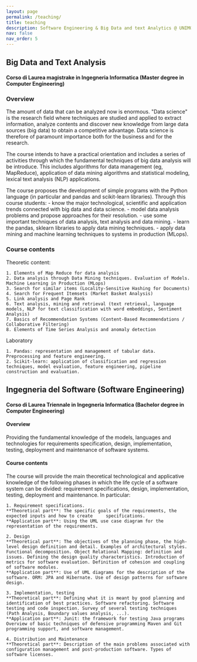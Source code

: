```yaml
---
layout: page
permalink: /teaching/
title: teaching
description: Software Engineering & Big Data and text Analytics @ UNIMORE
nav: false
nav_order: 5
---
```


<!--For now, this page is assumed to be a static description of your courses. You can convert it to a collection similar to `_projects/` so that you can have a dedicated page for each course.

Organize your courses by years, topics, or universities, however you like!-->


	
## Big Data and Text Analysis
#### Corso di Laurea magistrake in Ingegneria Informatica (Master degree in Computer Engineering)


### Overview
The amount of data that can be analyzed now is enormous. "Data science" is the research field where techniques are studied and applied to extract information, analyze contents and discover new knowledge from large data sources (big data) to obtain a competitive advantage. Data science is therefore of paramount importance both for the business and for the research.

The course intends to have a practical orientation and includes a series of activities through which the fundamental techniques of big data analysis will be introduce. This includes algorithms for data management (eg, MapReduce), application of data mining algorithms and statistical modeling, lexical text analysis (NLP) applications. 

The course proposes the development of simple programs with the Python language (in particular and pandas and scikit-learn libraries).
Through this course students:
	- know the major technological, scientific and application trends connected with big data and data science.
	- model data analysis problems and propose approaches for their resolution.
	- use some important techniques of data analysis, text analysis and data mining.
	- learn the pandas, sklearn libraries to apply data mining techniques.
	- apply data mining and machine learning techniques to systems in production (MLops).




### Course contents
Theoretic content:

	1. Elements of Map Reduce for data analysis 
	2. Data analysis through Data Mining techniques. Evaluation of Models. Machine Learning in Production (MLops) 
	3. Search for similar items (Locality-Sensitive Hashing for Documents) 
	4. Search for Frequent Itemsets (Market Basket Analysis) 
	5. Link analysis and Page Rank 
	6. Text analysis, mining and retrieval (text retrieval, language models, NLP for text classification with word embeddings, Sentiment Analysis) 
	7. Basics of Recommendation Systems (Content-Based Recommendations / Collaborative Filtering) 
	8. Elements of Time Series Analysis and anomaly detection 

Laboratory 

	1. Pandas: representation and management of tabular data. Preprocessing and feature engineering.
	2. Scikit-learn: application of classification and regression techniques, model evaluation, feature engineering, pipeline construction and evaluation.

## Ingegneria del Software (Software Engineering)
#### Corso di Laurea Triennale in Ingegneria Informatica (Bachelor degree in Computer Engineering)

#### Overview
Providing the fundamental knowledge of the models, languages and technologies for requirements specification, design, implementation, testing, deployment and maintenance of software systems.

#### Course contents
The course will provide the main theoretical technological and applicative knowledge of the following phases in which the life cycle of a software system can be divided: requirement specifications, design, implementation, testing, deployment and maintenance. In particular:

	1. Requirement specifications. 	
	**Theoretical part**: The specific goals of the requirements, the expected inputs and how to create 	specifications.
	**Application part**: Using the UML use case diagram for the representation of the requirements.

	2. Design
	**Theoretical part**: The objectives of the planning phase, the high-level design definition and detail. Examples of architectural styles. Functional decomposition. Object Relational Mapping: definition and issues. Defining the design quality characteristics. Introduction of metrics for software evaluation. Definition of cohesion and coupling of software modules.
	**Application part**: Use of UML diagrams for the description of the software. ORM: JPA and Hibernate. Use of design patterns for software design.

	3. Implementation, testing
	**Theoretical part**: Defining what it is meant by good planning and identification of best practices. Software refactoring. Software testing and code inspection. Survey of several testing techniques (Path Analysis, Boundary values analysis, ...).
	**Application part**: Junit: the framework for testing Java programs Overview of basic techniques of defensive programming Maven and Git programming support, and software management.

	4. Distribution and Maintenance
	**Theoretical part**: Description of the main problems associated with configuration management and post-production software. Types of software licenses.
	

